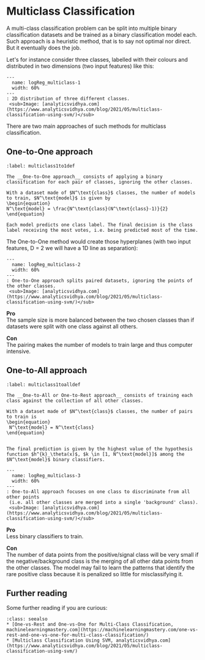 # Multiclass Classification 
A multi-class classification problem can be split into multiple binary classification datasets and be trained as a binary classification model each. Such approach is a heuristic method, that is to say not optimal nor direct. But it eventually does the job.

Let's for instance consider three classes, labelled with their colours and distributed in two dimensions (two input features) like this:

```{figure} ../images/logReg_multiclass-1.webp
---
  name: logReg_multiclass-1
  width: 60%
---
: 2D distribution of three different classes.  
 <sub>Image: [analyticsvidhya.com](https://www.analyticsvidhya.com/blog/2021/05/multiclass-classification-using-svm/)</sub>
```


There are two main approaches of such methods for multiclass classification.

## One-to-One approach

````{prf:definition}
:label: multiclass1to1def

The __One-to-One approach__ consists of applying a binary classification for each pair of classes, ignoring the other classes.

With a dataset made of $N^\text{class}$ classes, the number of models to train, $N^\text{model}$ is given by 
\begin{equation}
N^\text{model} = \frac{N^\text{class}(N^\text{class}-1)}{2}
\end{equation}

Each model predicts one class label. The final decision is the class label receiving the most votes, i.e. being predicted most of the time.
````


The One-to-One method would create those hyperplanes (with two input features, D = 2 we will have a 1D line as separation):

```{figure} ../images/logReg_multiclass-2.webp
---
  name: logReg_multiclass-2
  width: 60%
---
: One-to-One approach splits paired datasets, ignoring the points of the other classes.  
 <sub>Image: [analyticsvidhya.com](https://www.analyticsvidhya.com/blog/2021/05/multiclass-classification-using-svm/)</sub>
```

__Pro__  
The sample size is more balanced between the two chosen classes than if datasets were split with one class against all others.

__Con__  
The pairing makes the number of models to train large and thus computer intensive.


## One-to-All approach

````{prf:definition}
:label: multiclass1toalldef

The __One-to-All or One-to-Rest approach__ consists of training each class against the collection of all other classes.

With a dataset made of $N^\text{class}$ classes, the number of pairs to train is
\begin{equation}
 N^\text{model} = N^\text{class}
\end{equation}


The final prediction is given by the highest value of the hypothesis function $h^{k}_\theta(x)$, $k \in [1, N^\text{model}]$ among the $N^\text{model}$ binary classifiers.

````


```{figure} ../images/logReg_multiclass-3.webp
---
  name: logReg_multiclass-3
  width: 60%
---
: One-to-All approach focuses on one class to discriminate from all other points  
 (i.e. all other classes are merged into a single 'background' class).  
 <sub>Image: [analyticsvidhya.com](https://www.analyticsvidhya.com/blog/2021/05/multiclass-classification-using-svm/)</sub>
```

__Pro__  
Less binary classifiers to train.

__Con__  
The number of data points from the positive/signal class will be very small if the negative/background class is the merging of all other data points from the other classes. The model may fail to learn the patterns that identify the rare positive class because it is penalized so little for misclassifying it.


## Further reading

Some further reading if you are curious:

```{admonition} Learn more
:class: seealso
* [One-vs-Rest and One-vs-One for Multi-Class Classification, machinelearningmastery.com](https://machinelearningmastery.com/one-vs-rest-and-one-vs-one-for-multi-class-classification/)
* [Multiclass Classification Using SVM, analyticsvidhya.com](https://www.analyticsvidhya.com/blog/2021/05/multiclass-classification-using-svm/)
```

